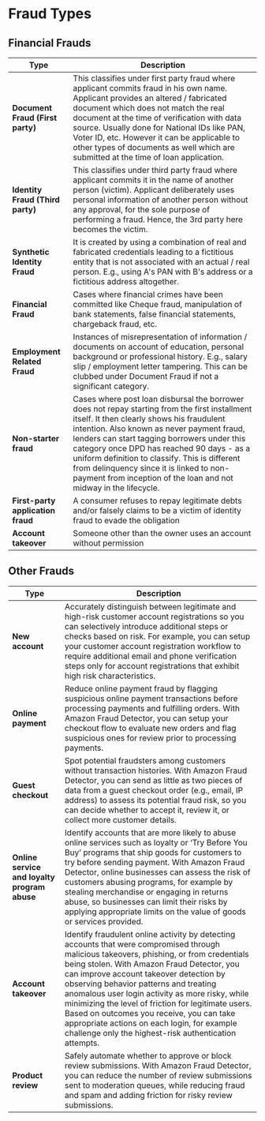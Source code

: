# Fraud Types

## Financial Frauds

| Type                              | Description                                                                                                                                                                                                                                                                                                                                                                                                                                             |
| --------------------------------- | ------------------------------------------------------------------------------------------------------------------------------------------------------------------------------------------------------------------------------------------------------------------------------------------------------------------------------------------------------------------------------------------------------------------------------------------------------- |
| **Document Fraud (First party)**  | This classifies under first party fraud where applicant commits fraud in his own name. Applicant provides an altered / fabricated document which does not match the real document at the time of verification with data source. Usually done for National IDs like PAN, Voter ID, etc. However it can be applicable to other types of documents as well which are submitted at the time of loan application.                                            |
| **Identity Fraud (Third party)**  | This classifies under third party fraud where applicant commits it in the name of another person (victim). Applicant deliberately uses personal information of another person without any approval, for the sole purpose of performing a fraud. Hence, the 3rd party here becomes the victim.                                                                                                                                                           |
| **Synthetic Identity Fraud**      | It is created by using a combination of real and fabricated credentials leading to a fictitious entity that is not associated with an actual / real person. E.g., using A's PAN with B's address or a fictitious address altogether.                                                                                                                                                                                                                    |
| **Financial Fraud**               | Cases where financial crimes have been committed like Cheque fraud, manipulation of bank statements, false financial statements, chargeback fraud, etc.                                                                                                                                                                                                                                                                                                 |
| **Employment Related Fraud**      | Instances of misrepresentation of information / documents on account of education, personal background or professional history. E.g., salary slip / employment letter tampering. This can be clubbed under Document Fraud if not a significant category.                                                                                                                                                                                                |
| **Non-starter fraud**             | Cases where post loan disbursal the borrower does not repay starting from the first installment itself. It then clearly shows his fraudulent intention. Also known as never payment fraud, lenders can start tagging borrowers under this category once DPD has reached 90 days - as a uniform definition to classify. This is different from delinquency since it is linked to non-payment from inception of the loan and not midway in the lifecycle. |
| **First-party application fraud** | A consumer refuses to repay legitimate debts and/or falsely claims to be a victim of identity fraud to evade the obligation                                                                                                                                                                                                                                                                                                                             |
| **Account takeover**              | Someone other than the owner uses an account without permission                                                                                                                                                                                                                                                                                                                                                                                         |

## Other Frauds

| Type                                         | Description                                                                                                                                                                                                                                                                                                                                                                                                                                                                                                                               |
| -------------------------------------------- | ----------------------------------------------------------------------------------------------------------------------------------------------------------------------------------------------------------------------------------------------------------------------------------------------------------------------------------------------------------------------------------------------------------------------------------------------------------------------------------------------------------------------------------------- |
| **New account**                              | Accurately distinguish between legitimate and high-risk customer account registrations so you can selectively introduce additional steps or checks based on risk. For example, you can setup your customer account registration workflow to require additional email and phone verification steps only for account registrations that exhibit high risk characteristics.                                                                                                                                                                  |
| **Online payment**                           | Reduce online payment fraud by flagging suspicious online payment transactions before processing payments and fulfilling orders. With Amazon Fraud Detector, you can setup your checkout flow to evaluate new orders and flag suspicious ones for review prior to processing payments.                                                                                                                                                                                                                                                    |
| **Guest checkout**                           | Spot potential fraudsters among customers without transaction histories. With Amazon Fraud Detector, you can send as little as two pieces of data from a guest checkout order (e.g., email, IP address) to assess its potential fraud risk, so you can decide whether to accept it, review it, or collect more customer details.                                                                                                                                                                                                          |
| **Online service and loyalty program abuse** | Identify accounts that are more likely to abuse online services such as loyalty or ‘Try Before You Buy’ programs that ship goods for customers to try before sending payment. With Amazon Fraud Detector, online businesses can assess the risk of customers abusing programs, for example by stealing merchandise or engaging in returns abuse, so businesses can limit their risks by applying appropriate limits on the value of goods or services provided.                                                                           |
| **Account takeover**                         | Identify fraudulent online activity by detecting accounts that were compromised through malicious takeovers, phishing, or from credentials being stolen. With Amazon Fraud Detector, you can improve account takeover detection by observing behavior patterns and treating anomalous user login activity as more risky, while minimizing the level of friction for legitimate users. Based on outcomes you receive, you can take appropriate actions on each login, for example challenge only the highest-risk authentication attempts. |
| **Product review**                           | Safely automate whether to approve or block review submissions. With Amazon Fraud Detector, you can reduce the number of review submissions sent to moderation queues, while reducing fraud and spam and adding friction for risky review submissions.                                                                                                                                                                                                                                                                                    |
